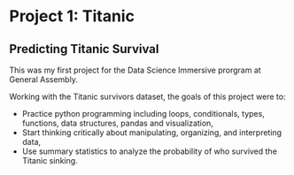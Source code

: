 # Project 1: Titanic

## Predicting Titanic Survival

This was my first project for the Data Science Immersive prorgram at General Assembly.

Working with the Titanic survivors dataset, the goals of this project were to:
- Practice python programming including loops, conditionals, types, functions, data structures, pandas and visualization,
- Start thinking critically about manipulating, organizing, and interpreting data,
- Use summary statistics to analyze the probability of who survived the Titanic sinking.